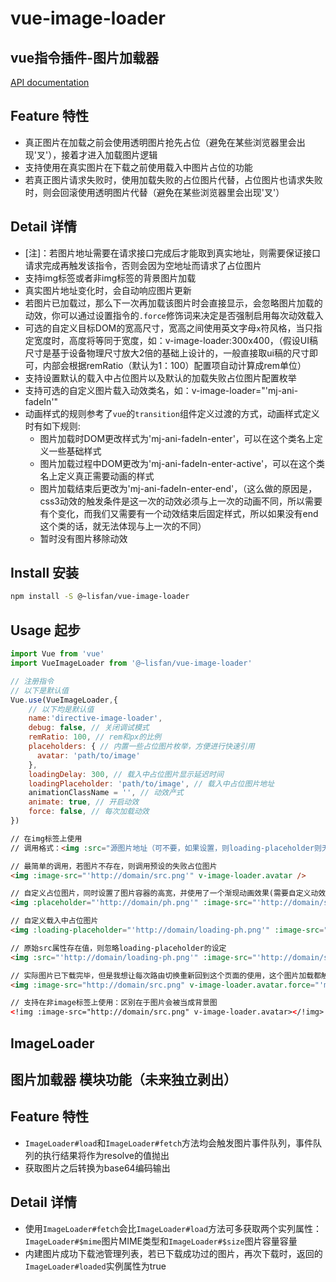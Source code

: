 # vue-image-loader

## vue指令插件-图片加载器

[API documentation](https://lisfan.github.io/vue-image-loader/)

## Feature 特性

- 真正图片在加载之前会使用透明图片抢先占位（避免在某些浏览器里会出现'叉'），接着才进入加载图片逻辑
- 支持使用在真实图片在下载之前使用载入中图片占位的功能
- 若真正图片请求失败时，使用加载失败的占位图片代替，占位图片也请求失败时，则会回滚使用透明图片代替（避免在某些浏览器里会出现'叉'）

## Detail 详情

- [注]：若图片地址需要在请求接口完成后才能取到真实地址，则需要保证接口请求完成再触发该指令，否则会因为空地址而请求了占位图片
- 支持img标签或者非img标签的背景图片加载
- 真实图片地址变化时，会自动响应图片更新
- 若图片已加载过，那么下一次再加载该图片时会直接显示，会忽略图片加载的动效，你可以通过设置指令的`.force`修饰词来决定是否强制启用每次动效载入
- 可选的自定义目标DOM的宽高尺寸，宽高之间使用英文字母`x`符风格，当只指定宽度时，高度将等同于宽度，如：v-image-loader:300x400，（假设UI稿尺寸是基于设备物理尺寸放大2倍的基础上设计的，一般直接取ui稿的尺寸即可，内部会根据remRatio（默认为1：100）配置项自动计算成rem单位）
- 支持设置默认的载入中占位图片以及默认的加载失败占位图片配置枚举
- 支持可选的自定义图片载入动效类名，如：v-image-loader="'mj-ani-fadeIn'"
- 动画样式的规则参考了`vue`的`transition`组件定义过渡的方式，动画样式定义时有如下规则:
  - 图片加载时DOM更改样式为'mj-ani-fadeIn-enter'，可以在这个类名上定义一些基础样式
  - 图片加载过程中DOM更改为'mj-ani-fadeIn-enter-active'，可以在这个类名上定义真正需要动画的样式
  - 图片加载结束后更改为'mj-ani-fadeIn-enter-end'，（这么做的原因是，css3动效的触发条件是这一次的动效必须与上一次的动画不同，所以需要有个变化，而我们又需要有一个动效结束后固定样式，所以如果没有end这个类的话，就无法体现与上一次的不同）
  - 暂时没有图片移除动效

## Install 安装

```bash
npm install -S @~lisfan/vue-image-loader
```

## Usage 起步

```js
import Vue from 'vue'
import VueImageLoader from '@~lisfan/vue-image-loader'

// 注册指令
// 以下是默认值
Vue.use(VueImageLoader,{
    // 以下均是默认值
    name:'directive-image-loader',
    debug: false, // 关闭调试模式
    remRatio: 100, // rem和px的比例
    placeholders: { // 内置一些占位图片枚举，方便进行快速引用
      avatar: 'path/to/image'
    },
    loadingDelay: 300, // 载入中占位图片显示延迟时间
    loadingPlaceholder: 'path/to/image', // 载入中占位图片地址
    animationClassName = '', // 动效产式
    animate: true, // 开启动效
    force: false, // 每次加载动效
})
```

```html
// 在img标签上使用
// 调用格式：<img :src="源图片地址（可不要，如果设置，则loading-placeholder则无效）" :loading-placeholder="自定义载入中占位图片" :placeholder="自定义失败占位图片地址" :image-src="请求图片地址" v-image-loader:[宽x高].[强制每次加载动效].[调用内置占位图片]="动效类名" />

// 最简单的调用，若图片不存在，则调用预设的失败占位图片
<img :image-src="'http://domain/src.png'" v-image-loader.avatar />

// 自定义占位图片，同时设置了图片容器的高宽，并使用了一个渐现动画效果(需要自定义动效样式)
<img :placeholder="'http://domain/ph.png'" :image-src="'http://domain/src.png'" v-image-loader:500x300="'mj-ani-fadeIn'" />

// 自定义载入中占位图片
<img :loading-placeholder="'http://domain/loading-ph.png'" :image-src="'http://domain/src.png'" v-image-loader/>

// 原始src属性存在值，则忽略loading-placeholder的设定
<img :src="'http://domain/loading-ph.png'" :image-src="'http://domain/src.png'" v-image-loader/>

// 实际图片已下载完毕，但是我想让每次路由切换重新回到这个页面的使用，这个图片加载都触发翻转动画效果(需要自定义动效样式)
<img :image-src="http://domain/src.png" v-image-loader.avatar.force="'mj-ani-flip'" />

// 支持在非image标签上使用：区别在于图片会被当成背景图
<!img :image-src="http://domain/src.png" v-image-loader.avatar></!img>
```

## ImageLoader

## 图片加载器 模块功能（未来独立剥出）

## Feature 特性

- `ImageLoader#load`和`ImageLoader#fetch`方法均会触发图片事件队列，事件队列的执行结果将作为resolve的值抛出
- 获取图片之后转换为base64编码输出

## Detail 详情

- 使用`ImageLoader#fetch`会比`ImageLoader#load`方法可多获取两个实列属性：`ImageLoader#$mime`图片MIME类型和`ImageLoader#$size`图片容量容量
- 内建图片成功下载池管理列表，若已下载成功过的图片，再次下载时，返回的`ImageLoader#loaded`实例属性为true
